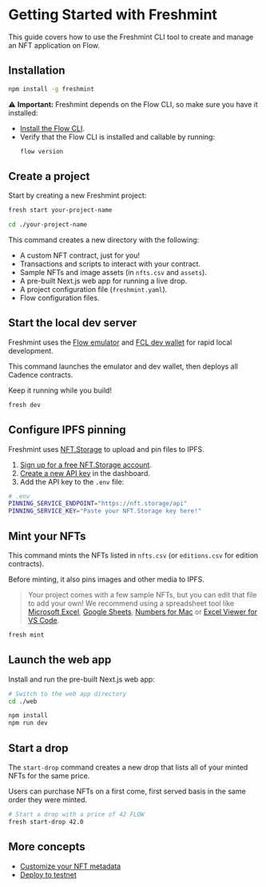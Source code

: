 # Getting Started with Freshmint

This guide covers how to use the Freshmint CLI tool to create and manage an NFT application on Flow.

## Installation

```sh
npm install -g freshmint
```

:warning: **Important:** Freshmint depends on the Flow CLI, so make sure you have it installed:

- [Install the Flow CLI](https://developers.flow.com/tools/flow-cli/install).
- Verify that the Flow CLI is installed and callable by running:
  ```sh
  flow version
  ```

## Create a project

Start by creating a new Freshmint project:

```sh
fresh start your-project-name

cd ./your-project-name
```

This command creates a new directory with the following:

- A custom NFT contract, just for you!
- Transactions and scripts to interact with your contract.
- Sample NFTs and image assets (in `nfts.csv` and `assets`).
- A pre-built Next.js web app for running a live drop.
- A project configuration file (`freshmint.yaml`).
- Flow configuration files.

## Start the local dev server

Freshmint uses the [Flow emulator](https://github.com/onflow/flow-emulator) and
[FCL dev wallet](https://github.com/onflow/fcl-dev-wallet) for rapid local development.

This command launches the emulator and dev wallet, then deploys all Cadence contracts.

Keep it running while you build!

```sh
fresh dev
```

## Configure IPFS pinning

Freshmint uses [NFT.Storage](https://nft.storage) to upload and pin files to IPFS.

1. [Sign up for a free NFT.Storage account](https://nft.storage/).
2. [Create a new API key](https://nft.storage/manage/) in the dashboard.
3. Add the API key to the `.env` file:

```sh
# .env
PINNING_SERVICE_ENDPOINT="https://nft.storage/api"
PINNING_SERVICE_KEY="Paste your NFT.Storage key here!"
```

## Mint your NFTs

This command mints the NFTs listed in `nfts.csv` (or `editions.csv` for edition contracts).

Before minting, it also pins images and other media to IPFS.

> Your project comes with a few sample NFTs, but you can edit that file to add your own!
We recommend using a spreadsheet tool like
[Microsoft Excel](https://www.microsoft.com/en-us/microsoft-365/excel),
[Google Sheets](https://docs.google.com/spreadsheets),
[Numbers for Mac](https://www.apple.com/ca/numbers/) or
[Excel Viewer for VS Code](https://marketplace.visualstudio.com/items?itemName=GrapeCity.gc-excelviewer).


```sh
fresh mint
```

## Launch the web app

Install and run the pre-built Next.js web app:

```sh
# Switch to the web app directory
cd ./web

npm install
npm run dev
```

## Start a drop

The `start-drop` command creates a new drop that lists all of your minted NFTs for the same price.

Users can purchase NFTs on a first come, first served basis in the same order they were minted.

```sh
# Start a drop with a price of 42 FLOW
fresh start-drop 42.0
```

## More concepts

- [Customize your NFT metadata](./metadata.md)
- [Deploy to testnet](./testnet.md)
